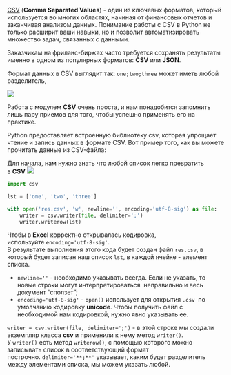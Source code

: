 [CSV](https://ru.wikipedia.org/wiki/CSV) (**Comma Separated Values**) - один из ключевых форматов, который используется во многих областях, начиная от финансовых отчетов и заканчивая анализом данных. Понимание работы с CSV в Python не только расширит ваши навыки, но и позволит автоматизировать множество задач, связанных с данными.

Заказчикам на фриланс-биржах часто требуется сохранять результаты именно в одном из популярных форматов: **CSV** или **JSON**.

Формат данных в CSV выглядит так: `one;two;three` может иметь любой разделитель,

![](https://ucarecdn.com/b12fa808-fdd9-4d08-9a46-a3550d09abb0/)

Работа с модулем **CSV** очень проста, и нам понадобится запомнить лишь пару приемов для того, чтобы успешно применять его на практике.

Python предоставляет встроенную библиотеку csv, которая упрощает чтение и запись данных в формате CSV. Вот пример того, как вы можете прочитать данные из CSV-файла:

Для начала, нам нужно знать что любой список легко превратить в **CSV** ![](https://ucarecdn.com/7df3e988-00a1-4fbf-8514-59cad43ea019/)

```python
import csv

lst = ['one', 'two', 'three']

with open('res.csv', 'w', newline='', encoding='utf-8-sig') as file:
    writer = csv.writer(file, delimiter=';')
    writer.writerow(lst)
```

Чтобы в **Excel** корректно открывалась кодировка, используйте `encoding='utf-8-sig'`.  
В результате выполнения этого кода будет создан файл `res.csv`, в который будет записан наш список `lst`, в каждой ячейке - элемент списка.

- `newline=''` - необходимо указывать всегда. Если не указать, то новые строки могут интерпретироваться  неправильно и весь документ “сползет”;
- `encoding='utf-8-sig'` - `open()` использует для открытия `.csv`  по умолчанию кодировку **unicode**. Чтобы получить файл с необходимой нам кодировкой, нужно явно указывать ее.

`writer = csv.writer(file, delimiter=';')` - в этой строке мы создали экземпляр класса **csv** и применили к нему метод `writer()`. У `writer()` есть метод `writerow()`, с помощью которого можно записывать список в соответствующий формат построчно. `delimiter='**;**'` указывает, каким будет разделитель между элементами списка, мы можем указать любой.